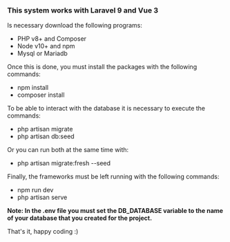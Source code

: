 ### This system works with Laravel 9 and Vue 3

Is necessary download the following programs:
- PHP v8+ and Composer
- Node v10+ and npm
- Mysql or Mariadb

Once this is done, you must install the packages with the following commands:
- npm install
- composer install

To be able to interact with the database it is necessary to execute the commands:
- php artisan migrate
- php artisan db:seed

Or you can run both at the same time with:
- php artisan migrate:fresh --seed

Finally, the frameworks must be left running with the following commands:
- npm run dev
- php artisan serve

**Note: In the .env file you must set the DB_DATABASE variable to the name of your database that you created for the project.**

That's it, happy coding :)
